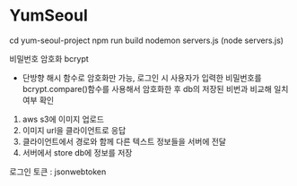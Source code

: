 # YumSeoul

cd yum-seoul-project
npm run build
nodemon servers.js (node servers.js)

비밀번호 암호화 bcrypt
- 단방향 해시 함수로 암호화만 가능, 로그인 시 사용자가 입력한 비밀번호를 bcrypt.compare()함수를 사용해서 암호화한 후 db의 저장된 비번과 비교해 일치여부 확인

1. aws s3에 이미지 업로드 
2. 이미지 url을 클라이언트로 응답 
3. 클라이언트에서 경로와 함께 다른 텍스트 정보들을 서버에 전달
4. 서버에서 store db에 정보를 저장

로그인 토큰 : jsonwebtoken